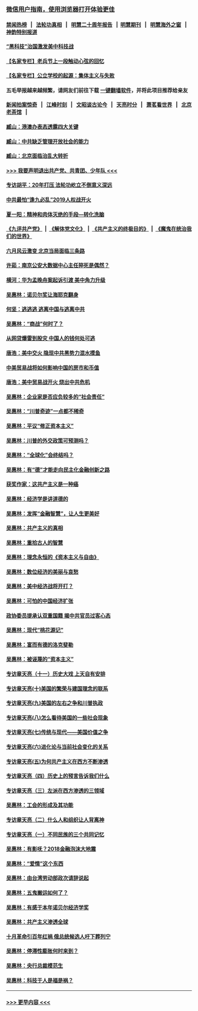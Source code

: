 ### [微信用户指南，使用浏览器打开体验更佳](https://github.com/gfw-breaker/banned-news1/blob/master/indexes/wechat-guide.md?t=0)
#### [禁闻热榜](热点新闻.md?t=0)  &nbsp;&nbsp;|&nbsp;&nbsp; [法轮功真相](https://github.com/gfw-breaker/truth/blob/master/README.md?t=0) &nbsp;&nbsp;|&nbsp;&nbsp; [明慧二十周年报告](https://github.com/gfw-breaker/mh-reports/blob/master/README.md?t=0) &nbsp;&nbsp;|&nbsp;&nbsp;[明慧期刊](https://github.com/gfw-breaker/mh-qikan) &nbsp;&nbsp;|&nbsp;&nbsp; [明慧海外之窗](https://github.com/gfw-breaker/mh-news/blob/master/README.md?t=0) &nbsp;&nbsp;|&nbsp;&nbsp; [神韵特别报道](https://github.com/gfw-breaker/mh-news/blob/master/shenyun.md?t=0)
#### [“黑科技”治国激发美中科技战](../pages/nsc423/n11638056.md?t=02051333) 
#### [【名家专栏】老兵节上一段触动心弦的回忆](../pages/nsc423/n11646016.md?t=02051333) 
#### [【名家专栏】公立学校的起源：集体主义与失败](../pages/nsc423/n11601833.md?t=02051333) 
#### 五毛举报越来越频繁，请网友们前往下载 [一键翻墙软件](https://github.com/gfw-breaker/ssr-accounts)，并将此项目推荐给亲友
#### [新闻拍案惊奇](https://github.com/gfw-breaker/banned-news1/blob/master/pages/link4.md) &nbsp;&nbsp;|&nbsp;&nbsp; [江峰时刻](https://github.com/gfw-breaker/banned-news1/blob/master/pages/link4.md) &nbsp;&nbsp;|&nbsp;&nbsp; [文昭谈古论今](https://github.com/gfw-breaker/banned-news1/blob/master/pages/link4.md) &nbsp;&nbsp;|&nbsp;&nbsp; [天亮时分](https://github.com/gfw-breaker/banned-news1/blob/master/pages/link4.md) &nbsp;&nbsp;|&nbsp;&nbsp; [萧茗看世界](https://github.com/gfw-breaker/banned-news1/blob/master/pages/link4.md) &nbsp;&nbsp;|&nbsp;&nbsp; [北京老茶馆](https://github.com/gfw-breaker/banned-news1/blob/master/pages/link4.md) &nbsp;&nbsp;|&nbsp;&nbsp; 
#### [臧山：港澳办表态透露四大关键](../pages/nsc423/n11421628.md?t=02051333) 
#### [臧山：中共缺乏管理开放社会的能力](../pages/nsc423/n11407457.md?t=02051333) 
#### [臧山：北京面临治乱大转折](../pages/nsc423/n11406895.md?t=02051333) 
#### [>>> 我要声明退出共产党、共青团、少年队 <<<](https://github.com/begood0513/goodnews/blob/master/quit/letter.md) 
#### [专访胡平：20年打压 法轮功屹立不倒意义深远](../pages/nsc423/n11398800.md?t=02051333) 
#### [中共最怕“逢九必乱”2019人权战开火](../pages/nsc423/n11385248.md?t=02051333) 
#### [夏一阳：精神和肉体灭绝的手段—转化洗脑](../pages/nsc423/n11368250.md?t=02051333) 
#### [《九评共产党》](https://github.com/begood0513/9ping.md/blob/master/README.md) &nbsp;|&nbsp; [《解体党文化》](../../../../jtdwh.md/blob/master/README.md)  &nbsp;|&nbsp; [《共产主义的终极目的》](../../../../gczydzjmd.md/blob/master/README.md) &nbsp;|&nbsp; [《魔鬼在统治我们的世界》](../../../../mgztzwmdsj.md/blob/master/README.md) 
#### [六月风云激变 北京当局面临三条路](../pages/nsc423/n11313668.md?t=02051333) 
#### [许茹：南京公安大数据中心主任猝死是偶然？](../pages/nsc423/n11064744.md?t=02051333) 
#### [横河：华为孟晚舟案起诉引渡 美中角力升级](../pages/nsc423/n11027230.md?t=02051333) 
#### [吴惠林：诺贝尔奖让海耶克翻身](../pages/nsc423/n10890049.md?t=02051333) 
#### [何坚：逃逃逃 逃离中国与逃离中共](../pages/nsc423/n10592891.md?t=02051333) 
#### [吴惠林：“商战”何时了？](../pages/nsc423/n10573558.md?t=02051333) 
#### [从网贷爆雷到股灾 中国人的钱何处可逃](../pages/nsc423/n10572800.md?t=02051333) 
#### [唐浩：美中交火 隐现中共黑势力混水摸鱼](../pages/nsc423/n10544040.md?t=02051333) 
#### [中美贸易战将如何影响中国的房市和币值](../pages/nsc423/n10543697.md?t=02051333) 
#### [唐浩：美中贸易战开火 烧出中共危机](../pages/nsc423/n10540126.md?t=02051333) 
#### [吴惠林：企业家是否应负较多的“社会责任”](../pages/nsc423/n10535022.md?t=02051333) 
#### [吴惠林：“川普奇迹”一点都不稀奇](../pages/nsc423/n10512808.md?t=02051333) 
#### [吴惠林：平议“修正资本主义”](../pages/nsc423/n10495724.md?t=02051333) 
#### [吴惠林：川普的外交政策可预测吗？](../pages/nsc423/n10462387.md?t=02051333) 
#### [吴惠林：“全球化”会终结吗？](../pages/nsc423/n10452838.md?t=02051333) 
#### [吴惠林：有“德”才能走向民主化金融创新之路](../pages/nsc423/n10432292.md?t=02051333) 
#### [获奖作家：这共产主义是一种癌](../pages/nsc423/n10431541.md?t=02051333) 
#### [吴惠林：经济学是讲道德的](../pages/nsc423/n10398014.md?t=02051333) 
#### [吴惠林：发挥“金融智慧”，让人生更美好](../pages/nsc423/n10375019.md?t=02051333) 
#### [吴惠林：共产主义的真相](../pages/nsc423/n10351394.md?t=02051333) 
#### [吴惠林：重拾古人的智慧](../pages/nsc423/n10337691.md?t=02051333) 
#### [吴惠林：理念永恒的《资本主义与自由》](../pages/nsc423/n10316274.md?t=02051333) 
#### [吴惠林：数位经济的美丽与哀愁](../pages/nsc423/n10292946.md?t=02051333) 
#### [吴惠林：美中经济战将开打？](../pages/nsc423/n10258825.md?t=02051333) 
#### [吴惠林：可怕的中国经济扩张](../pages/nsc423/n10219147.md?t=02051333) 
#### [政协委员提承认双重国籍 揭中共官员过客心态](../pages/nsc423/n10208809.md?t=02051333) 
#### [吴惠林：现代“桃花源记”](../pages/nsc423/n10185234.md?t=02051333) 
#### [吴惠林：富而有德的洛克斐勒](../pages/nsc423/n10142264.md?t=02051333) 
#### [吴惠林：被诬蔑的“资本主义”](../pages/nsc423/n10124816.md?t=02051333) 
#### [专访章天亮（十一）历史大戏 上天自有安排](../pages/nsc423/n10094905.md?t=02051333) 
#### [专访章天亮(十)美国的繁荣与建国理念的联系](../pages/nsc423/n10094899.md?t=02051333) 
#### [专访章天亮(九)美国的左右之争和川普执政](../pages/nsc423/n10094889.md?t=02051333) 
#### [专访章天亮(八)怎么看待美国的一些社会现象](../pages/nsc423/n10094857.md?t=02051333) 
#### [专访章天亮(七)传统与现代——美国价值之争](../pages/nsc423/n10093140.md?t=02051333) 
#### [专访章天亮(六)进化论与当前社会变化的关系](../pages/nsc423/n10092036.md?t=02051333) 
#### [专访章天亮(五)为何共产主义在西方不断渗透](../pages/nsc423/n10083620.md?t=02051333) 
#### [专访章天亮（四）历史上的预言告诉我们什么](../pages/nsc423/n10083606.md?t=02051333) 
#### [专访章天亮（三）左派在西方渗透的三领域](../pages/nsc423/n10081115.md?t=02051333) 
#### [吴惠林：工会的形成及其功能](../pages/nsc423/n10080633.md?t=02051333) 
#### [专访章天亮（二）什么人和组织让人背离神](../pages/nsc423/n10076637.md?t=02051333) 
#### [专访章天亮（一）不同民族的三个共同记忆](../pages/nsc423/n10074188.md?t=02051333) 
#### [吴惠林：有影呒？2018金融泡沫大地震](../pages/nsc423/n10040534.md?t=02051333) 
#### [吴惠林：“爱情”这个东西](../pages/nsc423/n10019423.md?t=02051333) 
#### [吴惠林：由台湾劳动部政次请辞说起](../pages/nsc423/n9979679.md?t=02051333) 
#### [吴惠林：五鬼搬运如何了？](../pages/nsc423/n9925338.md?t=02051333) 
#### [吴惠林：有感于本年诺贝尔经济学奖](../pages/nsc423/n9871883.md?t=02051333) 
#### [吴惠林：共产主义渗透全球](../pages/nsc423/n9812748.md?t=02051333) 
#### [十月革命引百年红祸 俄总统候选人吁下葬列宁](../pages/nsc423/n9810182.md?t=02051333) 
#### [吴惠林：停滞性膨胀何时来到？](../pages/nsc423/n9764136.md?t=02051333) 
#### [吴惠林：央行总裁模范生](../pages/nsc423/n9728134.md?t=02051333) 
#### [吴惠林：科技于人是福是祸？](../pages/nsc423/n9672982.md?t=02051333) 

----
#### [ >>> 更早内容 <<< ](../indexes/nsc423-earlier.md)
